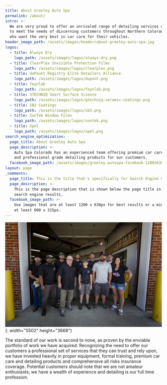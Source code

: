 ```yaml
---
title: About Greeley Auto Spa
permalink: /about/
intro: >-
  We are very proud to offer an unrivaled range of detailing services designed
  to meet the needs of discerning customers throughout Northern Colorado Area
  who want the very best in car care for their vehicles.
header_image_path: /assets/images/header/about-greeley-auto-spa.jpg
logos:
  - title: Always Dry
    logo_path: /assets/images/logos/always-dry.png
  - title: ClearPlex Invisible Protection Films
    logo_path: /assets/images/logos/clearplex.png
  - title: duPount Registry Elite Detailers Alliance
    logo_path: /assets/images/logos/dupont.png
  - title: feynlab
    logo_path: /assets/images/logos/feynlab.png
  - title: GTECHNIQ Smart Surface Science
    logo_path: /assets/images/logos/gtechniq-ceramic-coatings.png
  - title: SB3 Coatings
    logo_path: /assets/images/logos/sb3.png
  - title: SunTek Window Films
    logo_path: /assets/images/logos/suntek.png
  - title: Xpel
    logo_path: /assets/images/logos/xpel.png
search_engine_optimization:
  page_title: About Greeley Auto Spa
  page_description: >-
    Auto Spa Colorado has an experienced team offering premium car care services
    and professional grade detailing products for our customers.
  facebook_image_path: /assets/images/greeley-autospa-facebook-1200x630.png
layout: page
_comments:
  page_title: This is the title that's specifically for Search Engine Optimization.
  page_description: >-
    This is the page description that is shown below the page title in the
    search engine results.
  facebook_image_path: >-
    Use images that are at least 1200 x 630px for best results or a minimum of
    at least 600 x 315px.
---
```


![](/assets/images/-24a6485.jpg){: width="5502" height="3668"}

The standard of our work is second to none, as proven by the enviable portfolio of work we have acquired. Recognizing the need to offer our customers a professional set of services that they can trust and rely upon, we have invested heavily in proper equipment, formal training, premium car care and detailing products and comprehensive all risks insurance coverage. Potential customers should note that we are not amateur enthusiasts; we have a wealth of experience and detailing is our full time profession.